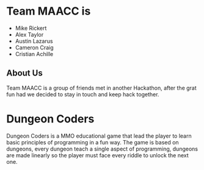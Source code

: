 Team MAACC is
===========================

 * Mike Rickert
 * Alex Taylor
 * Austin Lazarus
 * Cameron Craig
 * Cristian Achille



 About Us
 ---------------------

 Team MAACC is a group of friends met in another Hackathon, after the grat fun had we decided to stay in touch and keep hack together. 





Dungeon Coders
===========================

Dungeon Coders is a MMO educational game that lead the player to learn basic principles of programming in a fun way. 
The game is based on dungeons, every dungeon teach a single aspect of programming, dungeons are made linearly so the player must face every riddle to unlock the next one.
